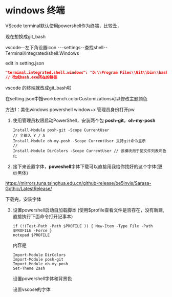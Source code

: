 # windows 终端



VScode terminal默认使用powershell作为终端，比较丑，

现在想换成git_bash

vscode--左下角设置icon ---settings--查找shell--Terminal/Integrated/shell:Windows

edit in setting.json

```json 
"terminal.integrated.shell.windows": "D:\\Program Files\\Git\\bin\\bash.exe",
// 改成bash.exe所在的路径
```

vscode 的终端就改成git_bash啦

在setting.json中搜workbench.colorCustomizations可以修改主题颜色



方法1：美化windows powershell  window+x 管理员身份打开pw

1. 使用管理员权限启动PowerShell，安装两个包 **posh-git**，**oh-my-posh**

   ```
   Install-Module posh-git -Scope CurrentUser
   // 全输入 Y / A
   Install-Module oh-my-posh -Scope CurrentUser 支持git命令显示
   // 
   Install-Module DirColors -Scope CurrentUser // 该模块用于使文件列表彩色化
   ```

2. 接下来设置字体，**poweshell**字体下载可以直接用我给你找好的这个字体(更纱黑体)

https://mirrors.tuna.tsinghua.edu.cn/github-release/be5invis/Sarasa-Gothic/LatestRelease/

下载完，安装字体

3. 设置powershell启动自加载脚本  (使用$profile查看文件是否存在，没有新建, 直接执行下面命令打开记事本)

   ```
   if (!(Test-Path -Path $PROFILE )) { New-Item -Type File -Path $PROFILE -Force }
   notepad $PROFILE
   ```

   内容是

   ```
   Import-Module DirColors
   Import-Module posh-git
   Import-Module oh-my-posh
   Set-Theme Zash
   ```

   设置powershell字体和背景色

   设置vscose的字体

   